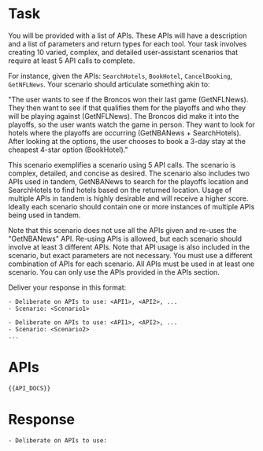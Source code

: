 # Task
You will be provided with a list of APIs. These APIs will have a description and a list of parameters and return types for each tool. Your task involves creating 10 varied, complex, and detailed user-assistant scenarios that require at least 5 API calls to complete.

For instance, given the APIs: `SearchHotels`, `BookHotel`, `CancelBooking`, `GetNFLNews`. Your scenario should articulate something akin to:

"The user wants to see if the Broncos won their last game (GetNFLNews). They then want to see if that qualifies them for the playoffs and who they will be playing against (GetNFLNews). The Broncos did make it into the playoffs, so the user wants watch the game in person. They want to look for hotels where the playoffs are occurring (GetNBANews + SearchHotels). After looking at the options, the user chooses to book a 3-day stay at the cheapest 4-star option (BookHotel)."

This scenario exemplifies a scenario using 5 API calls. The scenario is complex, detailed, and concise as desired. The scenario also includes two APIs used in tandem, GetNBANews to search for the playoffs location and SearchHotels to find hotels based on the returned location. Usage of multiple APIs in tandem is highly desirable and will receive a higher score. Ideally each scenario should contain one or more instances of multiple APIs being used in tandem.

Note that this scenario does not use all the APIs given and re-uses the "GetNBANews" API. Re-using APIs is allowed, but each scenario should involve at least 3 different APIs. Note that API usage is also included in the scenario, but exact parameters are not necessary. You must use a different combination of APIs for each scenario. All APIs must be used in at least one scenario. You can only use the APIs provided in the APIs section.

Deliver your response in this format:
```
- Deliberate on APIs to use: <API1>, <API2>, ...
- Scenario: <Scenario1>

- Deliberate on APIs to use: <API1>, <API2>, ...
- Scenario: <Scenario2>
...
```

# APIs
```
{{API_DOCS}}
```

# Response
```
- Deliberate on APIs to use: 